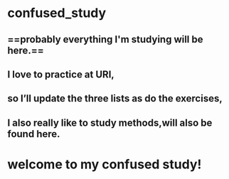 # confused_study
  ==probably everything I'm studying will be here.==
-------------------------------------
## I love to practice at URI, 
## so I’ll update the three lists as  do the exercises,
## I also really like to study methods,will also be found here.
# welcome to my confused study!
